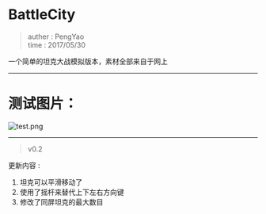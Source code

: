 # BattleCity

> auther : PengYao  
time  : 2017/05/30


一个简单的坦克大战模拟版本，素材全部来自于网上

---
# 测试图片：

![test.png](https://github.com/yasin1151/MyBattleCity/blob/master/mdImg/test.png?raw=true)

---
> v0.2  

更新内容 :  
1. 坦克可以平滑移动了   
2. 使用了摇杆来替代上下左右方向键
3. 修改了同屏坦克的最大数目